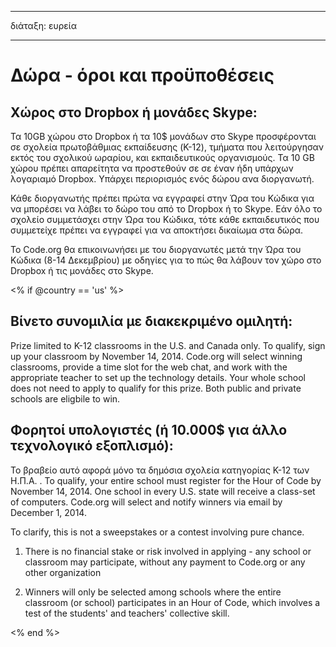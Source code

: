 * * *

διάταξη: ευρεία

* * *

# Δώρα - όροι και προϋποθέσεις

## Χώρος στο Dropbox ή μονάδες Skype:

Τα 10GB χώρου στο Dropbox ή τα 10$ μονάδων στο Skype προσφέρονται σε σχολεία πρωτοβάθμιας εκπαίδευσης (K-12), τμήματα που λειτούργησαν εκτός του σχολικού ωραρίου, και εκπαιδευτικούς οργανισμούς. Τα 10 GB χώρου πρέπει απαρείτητα να προστεθούν σε σε έναν ήδη υπάρχων λογαριαμό Dropbox. Υπάρχει περιορισμός ενός δώρου ανα διοργανωτή.

Κάθε διοργανωτής πρέπει πρώτα να εγγραφεί στην Ώρα του Κώδικα για να μπορέσει να λάβει το δώρο του από το Dropbox ή το Skype. Εάν όλο το σχολείο συμμετάσχει στην Ώρα του Κώδικα, τότε κάθε εκπαιδευτικός που συμμετείχε πρέπει να εγγραφεί για να αποκτήσει δικαίωμα στα δώρα.

Το Code.org θα επικοινωνήσει με του διοργανωτές μετά την Ώρα του Κώδικα (8-14 Δεκεμβρίου) με οδηγίες για το πώς θα λάβουν τον χώρο στο Dropbox ή τις μονάδες στο Skype.

<% if @country == 'us' %>

## Βίνετο συνομιλία με διακεκριμένο ομιλητή:

Prize limited to K-12 classrooms in the U.S. and Canada only. To qualify, sign up your classroom by November 14, 2014. Code.org will select winning classrooms, provide a time slot for the web chat, and work with the appropriate teacher to set up the technology details. Your whole school does not need to apply to qualify for this prize. Both public and private schools are eligbile to win.

## Φορητοί υπολογιστές (ή 10.000$ για άλλο τεχνολογικό εξοπλισμό):

Το βραβείο αυτό αφορά μόνο τα δημόσια σχολεία κατηγορίας K-12 των Η.Π.Α. . To qualify, your entire school must register for the Hour of Code by November 14, 2014. One school in every U.S. state will receive a class-set of computers. Code.org will select and notify winners via email by December 1, 2014.

To clarify, this is not a sweepstakes or a contest involving pure chance.

1) There is no financial stake or risk involved in applying - any school or classroom may participate, without any payment to Code.org or any other organization

2) Winners will only be selected among schools where the entire classroom (or school) participates in an Hour of Code, which involves a test of the students' and teachers' collective skill.

<% end %>